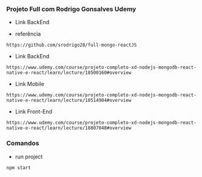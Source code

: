 ### Projeto Full com Rodrigo Gonsalves Udemy
* Link BackEnd

* referência

```
https://github.com/srodrigo28/full-mongo-reactJS
```

* Link BackEnd
```
https://www.udemy.com/course/projeto-completo-xd-nodejs-mongodb-react-native-e-react/learn/lecture/18500160#overview
```

* Link Mobile
```
https://www.udemy.com/course/projeto-completo-xd-nodejs-mongodb-react-native-e-react/learn/lecture/18514904#overview
```

* Link Front-End
```
https://www.udemy.com/course/projeto-completo-xd-nodejs-mongodb-react-native-e-react/learn/lecture/18807048#overview
```

### Comandos

* run project
```
npm start
```